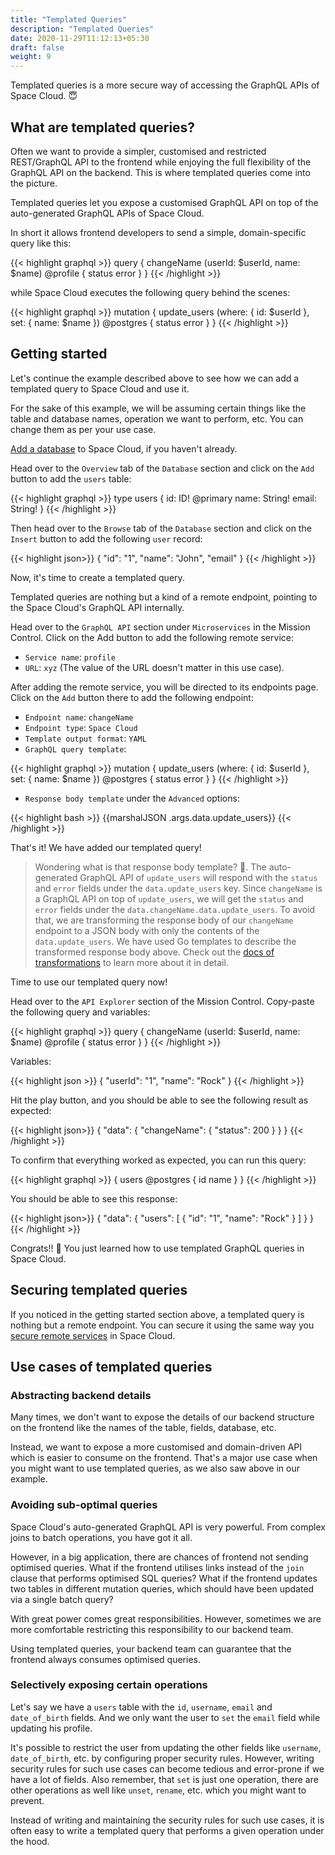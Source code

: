 ```yaml
---
title: "Templated Queries"
description: "Templated Queries"
date: 2020-11-29T11:12:13+05:30
draft: false
weight: 9
---
```


Templated queries is a more secure way of accessing the GraphQL APIs of Space Cloud. 😇


## What are templated queries?

Often we want to provide a simpler, customised and restricted REST/GraphQL API to the frontend while enjoying the full flexibility of the GraphQL API on the backend. This is where templated queries come into the picture.

Templated queries let you expose a customised GraphQL API on top of the auto-generated GraphQL APIs of Space Cloud.

In short it allows frontend developers to send a simple, domain-specific query like this:

{{< highlight graphql >}}
query {
  changeName (userId: $userId, name: $name) @profile {
    status
    error
  }
}
{{< /highlight >}} 

while Space Cloud executes the following query behind the scenes:

{{< highlight graphql >}}
mutation {
  update_users (where: { id: $userId }, set: { name: $name }) @postgres {
    status
    error
  }
}
{{< /highlight >}}

## Getting started

Let's continue the example described above to see how we can add a templated query to Space Cloud and use it. 

For the sake of this example, we will be assuming certain things like the table and database names, operation we want to perform, etc. You can change them as per your use case. 

[Add a database](/storage/database/add-new-database/) to Space Cloud, if you haven't already. 

Head over to the `Overview` tab of the `Database` section and click on the `Add` button to add the `users` table:

{{< highlight graphql >}}
type users {
  id: ID! @primary
  name: String!
  email: String!
}
{{< /highlight >}}

Then head over to the `Browse` tab of the `Database` section and click on the `Insert` button to add the following `user` record:

{{< highlight json>}}
{
  "id": "1",
  "name": "John",
  "email"
}
{{< /highlight >}}

Now, it's time to create a templated query. 

Templated queries are nothing but a kind of a remote endpoint, pointing to the Space Cloud's GraphQL API internally.

Head over to the `GraphQL API` section under `Microservices` in the Mission Control. Click on the Add button to add the following remote service:

- `Service name`: `profile`
- `URL`: `xyz` (The value of the URL doesn't matter in this use case).

After adding the remote service, you will be directed to its endpoints page. Click on the `Add` button there to add the following endpoint:

- `Endpoint name`: `changeName`
- `Endpoint type`: `Space Cloud`
- `Template output format`: `YAML`
- `GraphQL query template`:

{{< highlight graphql >}}
mutation {
  update_users (where: { id: $userId }, set: { name: $name }) @postgres {
    status
    error
  }
}
{{< /highlight >}}

- `Response body template` under the `Advanced` options:

{{< highlight bash >}}
{{marshalJSON .args.data.update_users}}
{{< /highlight >}}

That's it! We have added our templated query!

> Wondering what is that response body template? 🤔. The auto-generated GraphQL API of `update_users` will respond with the `status` and `error` fields under the `data.update_users` key. Since `changeName` is a GraphQL API on top of `update_users`, we will get the `status` and `error` fields under the `data.changeName.data.update_users`. To avoid that, we are transforming the response body of our `changeName` endpoint to a JSON body with only the contents of the `data.update_users`. We have used Go templates to describe the transformed response body above. Check out the [docs of transformations](/transformations) to learn more about it in detail.

Time to use our templated query now!

Head over to the `API Explorer` section of the Mission Control. Copy-paste the following query and variables:

{{< highlight graphql >}}
query {
  changeName (userId: $userId, name: $name) @profile {
    status
    error
  }
}
{{< /highlight >}}

Variables:

{{< highlight json >}}
{
  "userId": "1",
  "name": "Rock"
}
{{< /highlight >}}

Hit the play button, and you should be able to see the following result as expected:

{{< highlight json>}}
{
  "data": {
    "changeName": {
      "status": 200
    }
  }
}
{{< /highlight >}}

To confirm that everything worked as expected, you can run this query:

{{< highlight graphql >}}
{
  users @postgres {
    id
    name
  }
}
{{< /highlight >}}


You should be able to see this response:

{{< highlight json>}}
{
  "data": {
    "users": [
      {
        "id": "1",
        "name": "Rock"
      }
    ]
  }
}
{{< /highlight >}}

Congrats!! 🥳 You just learned how to use templated GraphQL queries in Space Cloud.

## Securing templated queries

If you noticed in the getting started section above, a templated query is nothing but a remote endpoint. You can secure it using the same way you [secure remote services](/microservices/graphql/securing-apis/) in Space Cloud.

## Use cases of templated queries

### Abstracting backend details

Many times, we don't want to expose the details of our backend structure on the frontend like the names of the table, fields, database, etc. 

Instead, we want to expose a more customised and domain-driven API which is easier to consume on the frontend. That's a major use case when you might want to use templated queries, as we also saw above in our example. 

### Avoiding sub-optimal queries

Space Cloud's auto-generated GraphQL API is very powerful. From complex joins to batch operations, you have got it all. 

However, in a big application, there are chances of frontend not sending optimised queries. What if the frontend utilises links instead of the `join` clause that performs optimised SQL queries? What if the frontend updates two tables in different mutation queries, which should have been updated via a single batch query? 

With great power comes great responsibilities. However, sometimes we are more comfortable restricting this responsibility to our backend team. 

Using templated queries, your backend team can guarantee that the frontend always consumes optimised queries.


### Selectively exposing certain operations

Let's say we have a `users` table with the `id`, `username`, `email` and `date_of_birth` fields. And we only want the user to `set` the `email` field while updating his profile. 

It's possible to restrict the user from updating the other fields like `username`, `date_of_birth`, etc. by configuring proper security rules. However, writing security rules for such use cases can become tedious and error-prone if we have a lot of fields. Also remember, that `set` is just one operation, there are other operations as well like `unset`, `rename`, etc. which you might want to prevent.

Instead of writing and maintaining the security rules for such use cases, it is often easy to write a templated query that performs a given operation under the hood.

